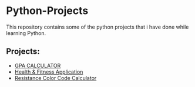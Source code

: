 # Python-Projects
This repository contains some of the python projects that i have done while learning Python.
## Projects:
- [GPA CALCULATOR](https://qm93jyljtzw4xdvldbi2cg-on.drv.tw/gpa%20calculator/)
- [Health & Fitness Application](https://qm93jyljtzw4xdvldbi2cg-on.drv.tw/Health%20Application/)
- [Resistance Color Code Calculator](https://qm93jyljtzw4xdvldbi2cg-on.drv.tw/resistance%20calculator/)
